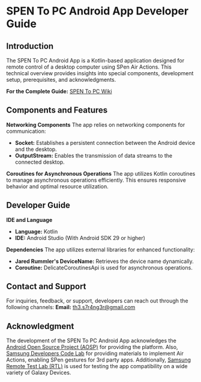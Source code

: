 # SPEN To PC Android App Developer Guide

## Introduction

The SPEN To PC Android App is a Kotlin-based application designed for remote control of a desktop computer using SPen Air Actions. This technical overview provides insights into special components, development setup, prerequisites, and acknowledgments.

**For the Complete Guide:**  [SPEN To PC Wiki](https://github.com/th3-s7r4ng3r/SPEN-To-PC-WindowsApp/wiki)

## Components and Features

**Networking Components**
The app relies on networking components for communication:

 - **Socket:** Establishes a persistent connection between the Android
   device and the desktop.
 - **OutputStream:** Enables the transmission of data streams to the
   connected desktop.

**Coroutines for Asynchronous Operations**
The app utilizes Kotlin coroutines to manage asynchronous operations efficiently. This ensures responsive behavior and optimal resource utilization.


## Developer Guide

**IDE and Language**

 - **Language:** Kotlin
 - **IDE:** Android Studio (With Android SDK 29 or higher)

 **Dependencies**
The app utilizes external libraries for enhanced functionality:

 - **Jared Rummler's DeviceName:** Retrieves the device name dynamically.
- **Coroutine:** DelicateCoroutinesApi is used for asynchronous operations.

## Contact and Support

For inquiries, feedback, or support, developers can reach out through the following channels: **Email:** [th3.s7r4ng3r@gmail.com](mailto:th3.s7r4ng3r@gmail.com)


## Acknowledgment
The development of the SPEN To PC Android App acknowledges the [Android Open Source Project (AOSP)](https://source.android.com/) for providing the platform. Also, [Samsung Developers Code Lab](https://developer.samsung.com/codelab) for providing materials to implement Air Actions, enabling SPen gestures for 3rd party apps. Additionally, [Samsung Remote Test Lab (RTL)](https://developer.samsung.com/remote-test-lab) is used for testing the app compatibility on a wide variety of Galaxy Devices.

